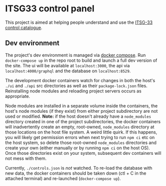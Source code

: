 # ITSG33 control panel

This project is aimed at helping people understand and use the [ITSG-33 control catalogue](https://www.cyber.gc.ca/en/guidance/annex-3a-security-control-catalogue-itsg-33).

## Dev environment

The project's dev environment is managed via [docker compose](https://docs.docker.com/compose/). Run `docker-compose up`
in the repo root to build and launch a full dev version of the site. The ui will be available at `localhost:3000`, the
api via `localhost:4000/graphql` and the database on `localhost:8529`.

The development docker containers watch for changes in both the host's `./ui` and `./api` src directories as well as their
`package-lock.json` files. Reinstalling node modules and reloading project servers occurs as appropriate.

Node modules are installed in a separate volume inside the containers, the host's node modules (if they exist) from
either project subdirectory are not used or modified. **Note:** if the host doesn't already have a `node_modules` directory
created in one of the project subdirectories, the docker containers will inadvertently create an empty, root-owned, `node_modules`
directory at those locations on the host file system. A weird little quirk. If this happens, you will likely get permission
errors when next trying to run `npm ci` etc on the host system, so delete those root-owned `node_modules` directories and
create your own (either manually or by running `npm ci` on the host OS). Once those directories exist on your system, subsequent
dev containers will not mess with them.

Currently, `./controls.json` is _not_ watched. To re-load the database with new data, the docker containers should be
taken down (ctl + C in the attached terminal) and re-launched (`docker-compose up`).
